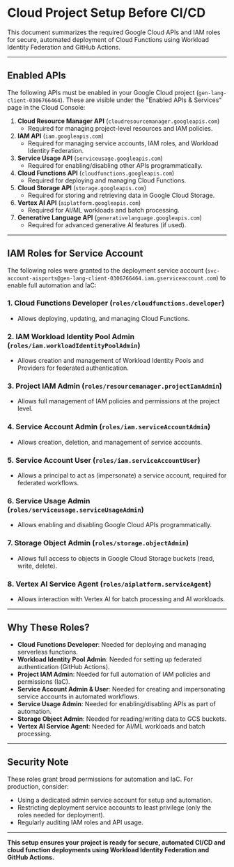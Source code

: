 # Cloud Project Setup Before CI/CD

This document summarizes the required Google Cloud APIs and IAM roles for secure, automated deployment of Cloud Functions using Workload Identity Federation and GitHub Actions.

---

## Enabled APIs

The following APIs must be enabled in your Google Cloud project (`gen-lang-client-0306766464`). These are visible under the "Enabled APIs & Services" page in the Cloud Console:

1. **Cloud Resource Manager API** (`cloudresourcemanager.googleapis.com`)
   - Required for managing project-level resources and IAM policies.
2. **IAM API** (`iam.googleapis.com`)
   - Required for managing service accounts, IAM roles, and Workload Identity Federation.
3. **Service Usage API** (`serviceusage.googleapis.com`)
   - Required for enabling/disabling other APIs programmatically.
4. **Cloud Functions API** (`cloudfunctions.googleapis.com`)
   - Required for deploying and managing Cloud Functions.
5. **Cloud Storage API** (`storage.googleapis.com`)
   - Required for storing and retrieving data in Google Cloud Storage.
6. **Vertex AI API** (`aiplatform.googleapis.com`)
   - Required for AI/ML workloads and batch processing.
7. **Generative Language API** (`generativelanguage.googleapis.com`)
   - Required for advanced generative AI features (if used).

---

## IAM Roles for Service Account

The following roles were granted to the deployment service account (`svc-account-aisports@gen-lang-client-0306766464.iam.gserviceaccount.com`) to enable full automation and IaC:

### 1. **Cloud Functions Developer** (`roles/cloudfunctions.developer`)
- Allows deploying, updating, and managing Cloud Functions.

### 2. **IAM Workload Identity Pool Admin** (`roles/iam.workloadIdentityPoolAdmin`)
- Allows creation and management of Workload Identity Pools and Providers for federated authentication.

### 3. **Project IAM Admin** (`roles/resourcemanager.projectIamAdmin`)
- Allows full management of IAM policies and permissions at the project level.

### 4. **Service Account Admin** (`roles/iam.serviceAccountAdmin`)
- Allows creation, deletion, and management of service accounts.

### 5. **Service Account User** (`roles/iam.serviceAccountUser`)
- Allows a principal to act as (impersonate) a service account, required for federated workflows.

### 6. **Service Usage Admin** (`roles/serviceusage.serviceUsageAdmin`)
- Allows enabling and disabling Google Cloud APIs programmatically.

### 7. **Storage Object Admin** (`roles/storage.objectAdmin`)
- Allows full access to objects in Google Cloud Storage buckets (read, write, delete).

### 8. **Vertex AI Service Agent** (`roles/aiplatform.serviceAgent`)
- Allows interaction with Vertex AI for batch processing and AI workloads.

---

## Why These Roles?
- **Cloud Functions Developer**: Needed for deploying and managing serverless functions.
- **Workload Identity Pool Admin**: Needed for setting up federated authentication (GitHub Actions).
- **Project IAM Admin**: Needed for full automation of IAM policies and permissions (IaC).
- **Service Account Admin & User**: Needed for creating and impersonating service accounts in automated workflows.
- **Service Usage Admin**: Needed for enabling/disabling APIs as part of automation.
- **Storage Object Admin**: Needed for reading/writing data to GCS buckets.
- **Vertex AI Service Agent**: Needed for AI/ML workloads and batch processing.

---

## Security Note
These roles grant broad permissions for automation and IaC. For production, consider:
- Using a dedicated admin service account for setup and automation.
- Restricting deployment service accounts to least privilege (only the roles needed for deployment).
- Regularly auditing IAM roles and API usage.

---

**This setup ensures your project is ready for secure, automated CI/CD and cloud function deployments using Workload Identity Federation and GitHub Actions.**
